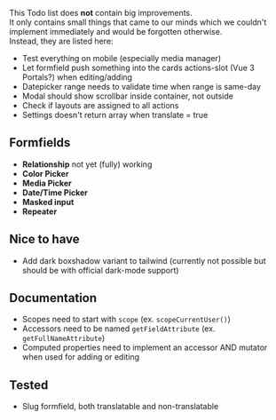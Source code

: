 This Todo list does **not** contain big improvements.  
It only contains small things that came to our minds which we couldn't implement immediately and would be forgotten otherwise.  
Instead, they are listed here:

- Test everything on mobile (especially media manager)
- Let formfield push something into the cards actions-slot (Vue 3 Portals?) when editing/adding
- Datepicker range needs to validate time when range is same-day
- Modal should show scrollbar inside container, not outside
- Check if layouts are assigned to all actions
- Settings doesn't return array when translate = true

## Formfields
- **Relationship** not yet (fully) working
- **Color Picker**
- **Media Picker**
- **Date/Time Picker**
- **Masked input**
- **Repeater**

## Nice to have
- Add dark boxshadow variant to tailwind (currently not possible but should be with official dark-mode support)

## Documentation
- Scopes need to start with `scope` (ex. `scopeCurrentUser()`)
- Accessors need to be named `getFieldAttribute` (ex. `getFullNameAttribute`)
- Computed properties need to implement an accessor AND mutator when used for adding or editing

## Tested

- Slug formfield, both translatable and non-translatable